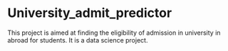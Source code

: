 # University_admit_predictor
This project is aimed at finding the eligibility of admission in university in abroad for students.
It is a data science project.


